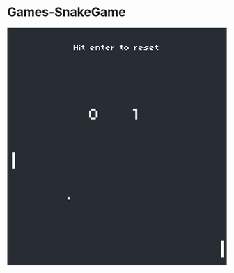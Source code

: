 # Games-SnakeGame

![alt text](https://github.com/lucrada/Games-Pong/blob/master/screenshots/screenshot.png?raw=true)
